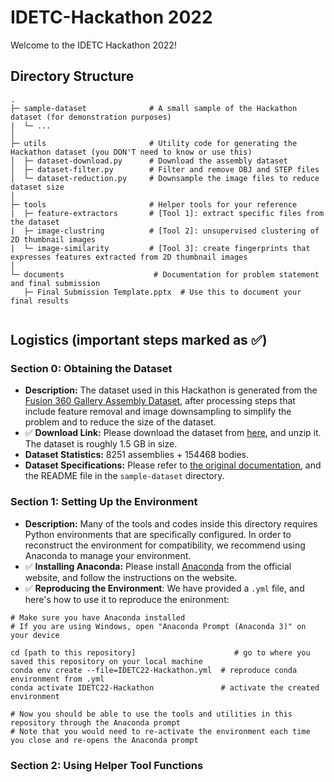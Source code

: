 # IDETC-Hackathon 2022
Welcome to the IDETC Hackathon 2022!


## Directory Structure

```
.
├─ sample-dataset              # A small sample of the Hackathon dataset (for demonstration purposes)
|  └─ ...
│ 
├─ utils                       # Utility code for generating the Hackathon dataset (you DON'T need to know or use this)
│  ├─ dataset-download.py      # Download the assembly dataset
│  ├─ dataset-filter.py        # Filter and remove OBJ and STEP files
│  └─ dataset-reduction.py     # Downsample the image files to reduce dataset size
│ 
├─ tools                       # Helper tools for your reference
|  ├─ feature-extractors       # [Tool 1]: extract specific files from the dataset
|  ├─ image-clustring          # [Tool 2]: unsupervised clustering of 2D thumbnail images
|  └─ image-similarity         # [Tool 3]: create fingerprints that expresses features extracted from 2D thumbnail images
│ 
└─ documents                    # Documentation for problem statement and final submission 
   ├─ Final Submission Template.pptx  # Use this to document your final results


```

## Logistics (important steps marked as :white_check_mark:)

### Section 0: Obtaining the Dataset 
- **Description:** The dataset used in this Hackathon is generated from the [Fusion 360 Gallery Assembly Dataset](https://github.com/AutodeskAILab/Fusion360GalleryDataset/blob/master/docs/assembly.md), after processing steps that include feature removal and image downsampling to simplify the problem and to reduce the size of the dataset.
- :white_check_mark: **Download Link:** Please download the dataset from [here](https://myshare.autodesk.com/:f:/g/personal/daniele_grandi_autodesk_com/EsaFssBp0UVEhIqo98Fltn4BK8cOUwUXuoalgG5N9Q5ZvQ?e=hPQW7m), and unzip it. The dataset is roughly 1.5 GB in size.
- **Dataset Statistics:** 8251 assemblies + 154468 bodies.
- **Dataset Specifications:** Please refer to [the original documentation](https://github.com/AutodeskAILab/Fusion360GalleryDataset/blob/master/docs/assembly.md), and the README file in the `sample-dataset` directory.

### Section 1: Setting Up the Environment
- **Description:** Many of the tools and codes inside this directory requires Python environments that are specifically configured. In order to reconstruct the environment for compatibility, we recommend using Anaconda to manage your environment.
- :white_check_mark: **Installing Anaconda:** Please install [Anaconda](https://www.anaconda.com/) from the official website, and follow the instructions on the website.
- :white_check_mark: **Reproducing the Environment**: We have provided a `.yml` file, and here's how to use it to reproduce the enironment:

```
# Make sure you have Anaconda installed
# If you are using Windows, open "Anaconda Prompt (Anaconda 3)" on your device

cd [path to this repository]                      # go to where you saved this repository on your local machine
conda env create --file=IDETC22-Hackathon.yml  # reproduce conda environment from .yml
conda activate IDETC22-Hackathon               # activate the created environment

# Now you should be able to use the tools and utilities in this repository through the Anaconda prompt
# Note that you would need to re-activate the environment each time you close and re-opens the Anaconda prompt
```

### Section 2: Using Helper Tool Functions
